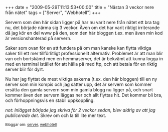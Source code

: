 +++
date = "2009-05-29T11:13:53+00:00"
title = "Nästan 3 veckor nere från nätet"
tags = ["Server", "Webhotell"]
+++

Servern som den här sidan ligger på har nu varit nere från nätet ett bra tag nu, det började närma sig 3 veckor. Även om det har varit riktigt irriterande då jag kör en del www på den, som den här bloggen t.ex. men även min kod är versionshanterad på servern.

Saker som ovan för en att fundera på om man kanske kan flytta viktiga saker till ett mer tillförlitligt professionellt alternativ. Problemet är att man blir van och bortskämd men en hemmaserver, det är bekvämt att kunna logga in med en terminal istället för att hålla på med ftp, och att betala för en riktig server blir för dyrt.

Nu har jag flyttat de mest viktiga sakerna (t.ex. den här bloggen) till en ny server som min kompis och jag sätter upp, det är servern som kommer ersätta den gamla servern som min gamla blogg nu ligger på, och snart kommer även den servern läggas ner och allt flyttas hit. Det kommer bli bra, och förhoppningsvis en stabil uppkoppling.

*not: Inlägget började jag skriva för 2 veckor sedan, blev aldrig av att jag publicerade det*. Skrev om och la till lite mer text.

<small> <p class='technorati-tags'>
  Bloggar om: <a class='technorati-link' href='http://bloggar.se/om/server' rel='tag' target='_self'>server</a>, <a class='technorati-link' href='http://bloggar.se/om/webhotell' rel='tag' target='_self'>webhotell</a>
</p></small>
